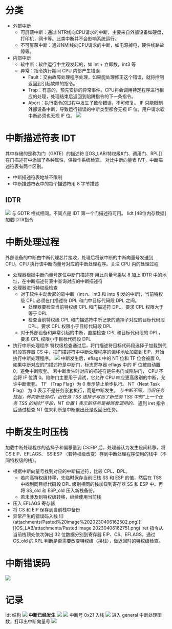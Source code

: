 # 分类
- 外部中断
	- 可屏蔽中断：通过INTR线向CPU请求的中断，主要来自外部设备如硬盘，打印机，网卡等。此类中断并不会影响系统运行。
	- 不可屏蔽中断：通过NMI线向CPU请求的中断，如电源掉电，硬件线路故障等。
- 内部中断
	- 软中断：软件运行中主观发起的，如 int + 立即数，int3 等
	- 异常：指令执行期间 CPU 内部产生错误
		- Fault：交由故障处理程序处理，如果能处理修正这个错误，就将控制返回到引起故障的指令。
		- Trap：有意的，预先安排的异常事件。CPU将会调用特定程序进行相应的处理，处理结束后返回到陷阱指令的下一条指令。
		- Abort：执行指令的过程中发生了致命错误，不可修复。
IF 只能限制外部设备中断，导致运行错误的中断类型都会无视 IF 位，用户请求软中断必须也无视 IF 位。
![](attachments/Pasted%20image%2020230405163659.png)
# 中断描述符表 IDT
其中存储的是称为门（GATE）的描述符
[[OS_LAB/特权级#门、调用门、RPL]]
在门描述符中添加了各种属性，供操作系统检查。
对比中断向量表 IVT，中断描述符表有两个区别。
- 中断描述符表地址不限制
- 中断描述符表中的每个描述符用 8 字节描述
## IDTR
![](attachments/Pasted%20image%2020230405164918.png)
与 GDTR 格式相同，不同点是 IDT 第一个门描述符可用。
lidt \[48位内存数据\] 加载IDTR指令
# 中断处理过程
外部设备的中断由中断代理芯片接收，处理后将该中断的中断向量号发送到 CPU。CPU 执行该中断向量号对应的中断处理程序。关注 CPU 内的处理过程
- 处理器根据中断向量号定位中断门描述符
	用此向量号乘以 8 加上 IDTR 中的地址，在中断描述符表中查询对应的中断描述符
- 处理器进行特权级检查
	- 对于软件主动发起的软中断（int n、int3 和 into 引发的中断)，当前特权级 CPL 必须在门描述符 DPL 和门中目标代码段 DPL 之间。
		- 处理器要检查当前特权级 CPL 和门描述符 DPL，要求 CPL 权限大于等于 DPL
		- 检查当前特权级 CPL 和门描述符中所记录的选择子对应的目标代码段 DPL，要求 CPL 权限小于目标代码段 DPL
	- 对于外部设备和异常引起的中断，直接检查 CPL 和目标代码段的 DPL，要求 CPL 权限小于目标代码段 DPL
- 执行中断处理程序
	特权级检查通过后，将门描述符目标代码段选择子加载到代码段寄存器 CS 中，把门描述符中中断处理程序的偏移地址加载到 EIP，开始执行中断处理程序。
![](attachments/Pasted%20image%2020230405170348.png)
中断发生后，eflags 中的 NT 位和 TF 位会被置 0。
如果中断对应的门描述符是中断门，标志寄存器 eflags 中的 IF 位被自动置 0，避免中断嵌套。
若中断发生时对应的描述符是任务门或陷阱门， CPU 不会将 IF 位清 0。陷阱门主要用于调试，它允许 CPU 响应更高级别的中断，允许中断嵌套。
TF （Trap Flag）为 0 表示禁止单步执行。
NT（Nest Task Flag） 为 0 表示不是任务嵌套执行，而是中断发生。
*与中断不同，当旧任务挂起，转向新任务时，旧任务 TSS 选择子写到了新任务 TSS 中的“上一个任务 TSS 的指针”字段，NT 位置 1 表示新任务是被嵌套调用的。*
遇到 iret 指令后通过检查 NT 位来判断是中断退出还是返回旧任务。
# 中断发生时压栈
加载中断处理程序的选择子和偏移量到 CS:EIP 后，处理器认为发生段间转移，将 CS:EIP、EFLAGS、 SS:ESP （若特权级改变）存到中断处理程序使用的栈中（不同特权级的栈）。
- 根据中断向量号找到对应的中断描述符，比较 CPL、DPL。
	- 若向高特权级转移，先临时保存当前旧栈 SS 和 ESP 的值，然后在 TSS 中找到同目标代码段 DPL 级别相同的栈加载到寄存器 SS 和 ESP 中。再将 SS_old 和 ESP_old 压入新栈备份。
	- 若未涉及到特权级转移，继续使用当前栈
- 压入 EFLAGS 寄存器
- 将 CS 和 EIP 保存到当前栈中备份
- 异常产生的错误码入栈
![](attachments/Pasted%20image%2020230406162502.png]]![[OS_LAB/attachments/Pasted image 20230406162751.png)
iret 指令从当前栈顶处依次弹出 32 位数据分别到寄存器 EIP、CS、EFLAGS，通过 CS_old 的 RPL 判断是否需要改变特权级（换栈），做返回时的特权级检查。

# 中断错误码
![](attachments/Pasted%20image%2020230406172555.png)
# 记录
idt 结构
![](attachments/Pasted%20image%2020230406200802.png)
**中断已经发生**
![](attachments/Pasted%20image%2020230406213700.png)
![](attachments/Pasted%20image%2020230406213803.png)
中断号 0x21 入栈
![](attachments/Pasted%20image%2020230406214027.png)
进入 general 中断处理函数，打印出中断向量号
![](attachments/Pasted%20image%2020230406214139.png)

